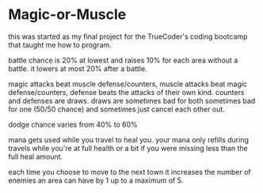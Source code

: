# Magic-or-Muscle
this was started as my final project for the TrueCoder's coding bootcamp that taught me how to program.

battle chance is 20% at lowest and raises 10% for each area without a battle.  it lowers at most 20% after a battle.

magic attacks beat muscle defense/counters, 
muscle attacks beat magic defense/counters,
defense beats the attacks of their own kind.
counters and defenses are draws.
draws are sometimes bad for both sometimes bad for one (50/50 chance) and sometimes just cancel each other out.

dodge chance varies from 40% to 60%

mana gets used while you travel to heal you.
your mana only refills during travels while you're at full health or a bit if you were missing less than the full heal amount.

each time you choose to move to the next town it increases the number of enemies an area can have by 1 up to a maximum of 5.
